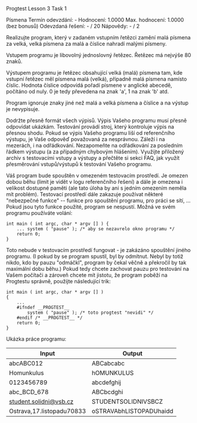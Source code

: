Progtest Lesson 3
Task 1

Písmena
Termín odevzdání: - 
Hodnocení: 1.0000 
Max. hodnocení: 1.0000 (bez bonusů) 
Odevzdaná řešení: - / 20 
Nápovědy: - / 2 

Realizujte program, který v zadaném vstupním řetězci zamění malá písmena za velká, velká písmena za malá a číslice nahradí malými písmeny. 

Vstupem programu je libovolný jednoslovný řetězec. Řetězec má nejvýše 80 znaků. 

Výstupem programu je řetězec obsahující velká (malá) písmena tam, kde vstupní řetězec měl písmena malá (velká), případně malá písmena namísto číslic. Hodnota číslice odpovídá pořadí písmene v anglické abecedě, počítáno od nuly. 0 je tedy převedena na znak 'a', 1 na znak 'b' atd. 

Program ignoruje znaky jiné než malá a velká písmena a číslice a na výstup je nevypisuje. 

Dodržte přesně formát všech výpisů. Výpis Vašeho programu musí přesně odpovídat ukázkám. Testování provádí stroj, který kontroluje výpis na přesnou shodu. Pokud se výpis Vašeho programu liší od referenčního výstupu, je Vaše odpověď považovaná za nesprávnou. Záleží i na mezerách, i na odřádkování. Nezapomeňte na odřádkování za posledním řádkem výstupu (a za případným chybovým hlášením). Využijte přiložený archiv s testovacími vstupy a výstupy a přečtěte si sekci FAQ, jak využít přesměrování vstupů/výstupů k testování Vašeho programu. 

Váš program bude spouštěn v omezeném testovacím prostředí. Je omezen dobou běhu (limit je vidět v logu referenčního řešení) a dále je omezena i velikost dostupné paměti (ale tato úloha by ani s jedním omezením neměla mít problém). Testovací prostředí dále zakazuje používat některé "nebezpečné funkce" -- funkce pro spouštění programu, pro práci se sítí, ... Pokud jsou tyto funkce použité, program se nespustí. Možná ve svém programu používáte volání: 

```
int main ( int argc, char * argv [] ) {
	... system ( "pause" ); /* aby se nezavrelo okno programu */ 
	return 0; 
}
```

Toto nebude v testovacím prostředí fungovat - je zakázáno spouštění jiného programu. (I pokud by se program spustil, byl by odmítnut. Nebyl by totiž nikdo, kdo by pauzu "odmáčkl", program by čekal věčně a překročil by tak maximální dobu běhu.) Pokud tedy chcete zachovat pauzu pro testování na Vašem počítači a zároveň chcete mít jistotu, že program poběží na Progtestu správně, použijte následující trik: 

```
int main ( int argc, char * argv [] )
{ 
	... 
	#ifndef __PROGTEST__ 
		system ( "pause" ); /* toto progtest "nevidi" */ 
	#endif /* __PROGTEST__ */ 
	return 0; 
}
```

Ukázka práce programu:

Input | Output
----- | -----
abcABC012 | ABCabcabc
Homunkulus | hOMUNKULUS
0123456789 | abcdefghij
abc_BCD_678 | ABCbcdghi
student.solidni@vsb.cz | STUDENTSOLIDNIVSBCZ
Ostrava,17.listopadu70833 | oSTRAVAbhLISTOPADUhaidd
